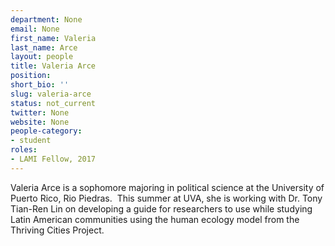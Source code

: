```yaml
---
department: None
email: None
first_name: Valeria
last_name: Arce
layout: people
title: Valeria Arce
position:
short_bio: ''
slug: valeria-arce
status: not_current
twitter: None
website: None
people-category:
- student
roles:
- LAMI Fellow, 2017
---
```


Valeria Arce is a sophomore majoring in political science at the University of Puerto Rico, Rio Piedras.  This summer at UVA, she is working with Dr. Tony Tian-Ren Lin on developing a guide for researchers to use while studying Latin American communities using the human ecology model from the Thriving Cities Project.

